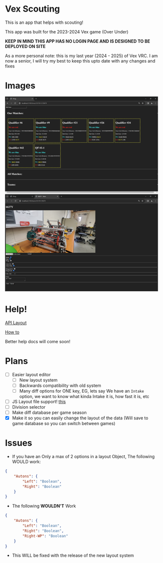 # Vex Scouting

This is an app that helps with scouting!

This app was built for the 2023-2024 Vex game (Over Under)

**KEEP IN MIND THIS APP HAS NO LOGIN PAGE AND IS DESIGNED TO BE DEPLOYED ON SITE**

As a more personal note: this is my last year (2024 - 2025) of Vex VRC. I am now a senior, I will try my best to keep this upto date with any changes and fixes

# Images

![Bla](docs/imgs/time.png)
![Bla](docs/imgs/teamInfo.png)


# Help!

[API Layout](/docs/apiRoutes.md)

[How to](/docs/howTo.md)

Better help docs will come soon!

# Plans

- [ ] Easier layout editor
  - [ ] New layout system
  - [ ] Backwards compatibility with old system
  - [ ] Many diff options for ONE key, EG, lets say We have an `Intake` option, we want to know what kinda Intake it is, how fast it is, etc
- [ ] JS Layout file support! [this](/src/config.example.js)
- [ ] Division selector
- [ ] Make diff database per game season
- [x] Make it so you can easily change the layout of the data (Will save to game database so you can switch between games)

# Issues

- If you have an Only a max of 2 options in a layout Object, The following WOULD work:
```json
{
    "Autons": {
        "Left": "Boolean",
        "Right": "Boolean"
    }
}
```
- The following **WOULDN'T** Work
```json
{
    "Autons": {
        "Left": "Boolean",
        "Right": "Boolean",
        "Right-WP": "Boolean"
    }
}
```
- This WILL be fixed with the release of the new layout system